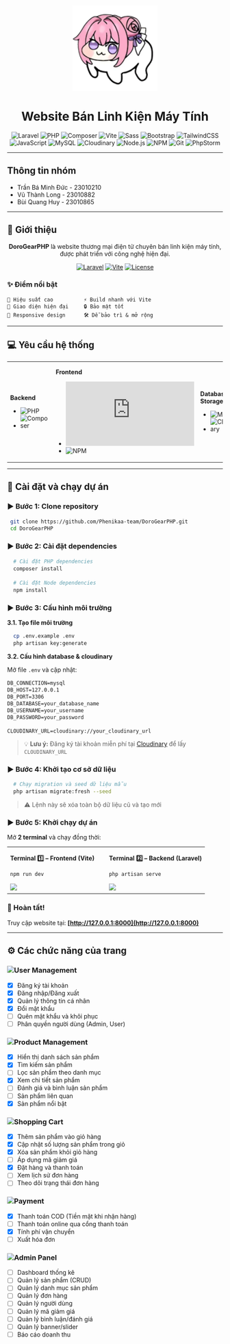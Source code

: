 <p align="center">
  <img src="public/images/logo.png" alt="Logo" width="200">
</p>

<h1 align="center">Website Bán Linh Kiện Máy Tính</h1>

<div align="center">

![Laravel](https://img.shields.io/badge/Laravel_11-FF2D20?style=for-the-badge&logo=laravel&logoColor=white)
![PHP](https://img.shields.io/badge/PHP_8.2+-777BB4?style=for-the-badge&logo=php&logoColor=white)
![Composer](https://img.shields.io/badge/Composer-885630?style=for-the-badge&logo=composer&logoColor=white)
![Vite](https://img.shields.io/badge/Vite-646CFF?style=for-the-badge&logo=vite&logoColor=white)
![Sass](https://img.shields.io/badge/Sass-CC6699?style=for-the-badge&logo=sass&logoColor=white)
![Bootstrap](https://img.shields.io/badge/Bootstrap_5-7952B3?style=for-the-badge&logo=bootstrap&logoColor=white)
![TailwindCSS](https://img.shields.io/badge/Tailwind_CSS-38B2AC?style=for-the-badge&logo=tailwind-css&logoColor=white)
![JavaScript](https://img.shields.io/badge/JavaScript-F7DF1E?style=for-the-badge&logo=javascript&logoColor=black)
![MySQL](https://img.shields.io/badge/MySQL-4479A1?style=for-the-badge&logo=mysql&logoColor=white)
![Cloudinary](https://img.shields.io/badge/Cloudinary-3448C5?style=for-the-badge&logo=cloudinary&logoColor=white)
![Node.js](https://img.shields.io/badge/Node.js-43853D?style=for-the-badge&logo=node.js&logoColor=white)
![NPM](https://img.shields.io/badge/NPM-CB3837?style=for-the-badge&logo=npm&logoColor=white)
![Git](https://img.shields.io/badge/Git-F05032?style=for-the-badge&logo=git&logoColor=white)
![PhpStorm](https://img.shields.io/badge/PhpStorm-000000?style=for-the-badge&logo=phpstorm&logoColor=white)

</div>

---

## Thông tin nhóm

- Trần Bá Minh Đức - 23010210
- Vũ Thành Long - 23010882
- Bùi Quang Huy - 23010865

---

## 📖 Giới thiệu

<div align="center">

**DoroGearPHP** là website thương mại điện tử chuyên bán linh kiện máy tính, được phát triển với công nghệ hiện đại.

[![Laravel](https://img.shields.io/badge/Built_with-Laravel_11-FF2D20?style=flat-square&logo=laravel)](https://laravel.com)
[![Vite](https://img.shields.io/badge/Powered_by-Vite-646CFF?style=flat-square&logo=vite)](https://vitejs.dev)
[![License](https://img.shields.io/badge/License-MIT-green.svg?style=flat-square)](LICENSE)

</div>

### ✨ Điểm nổi bật
```
🚀 Hiệu suất cao          ⚡ Build nhanh với Vite
🎨 Giao diện hiện đại     🔒 Bảo mật tốt
📱 Responsive design      🛠️ Dễ bảo trì & mở rộng
```

---

## 💻 Yêu cầu hệ thống

<table>
<tr>
<td>

**Backend**
- ![PHP](https://img.shields.io/badge/PHP-≥_8.2-777BB4?style=flat-square&logo=php)
- ![Composer](https://img.shields.io/badge/Composer-Latest-885630?style=flat-square&logo=composer)

</td>
<td>

**Frontend**
- ![Node.js](https://img.shields.io/badge/Node.js-≥_18.0-43853D?style=flat-square&logo=node.js)
- ![NPM](https://img.shields.io/badge/NPM-≥_9.0-CB3837?style=flat-square&logo=npm)

</td>
<td>

**Database & Storage**
- ![MySQL](https://img.shields.io/badge/MySQL-≥_8.0-4479A1?style=flat-square&logo=mysql)
- ![Cloudinary](https://img.shields.io/badge/Cloudinary-Account-3448C5?style=flat-square&logo=cloudinary)

</td>
</tr>
</table>

---

## 🚀 Cài đặt và chạy dự án

### ▶️ Bước 1: Clone repository
```bash
 git clone https://github.com/Phenikaa-team/DoroGearPHP.git
 cd DoroGearPHP
```

### ▶️ Bước 2: Cài đặt dependencies

```bash
  # Cài đặt PHP dependencies
  composer install
  
  # Cài đặt Node dependencies
  npm install
```

### ▶️ Bước 3: Cấu hình môi trường

**3.1. Tạo file môi trường**

```bash
  cp .env.example .env
  php artisan key:generate
```

**3.2. Cấu hình database & cloudinary**

Mở file `.env` và cập nhật:
```env
DB_CONNECTION=mysql
DB_HOST=127.0.0.1
DB_PORT=3306
DB_DATABASE=your_database_name
DB_USERNAME=your_username
DB_PASSWORD=your_password

CLOUDINARY_URL=cloudinary://your_cloudinary_url
```

> 💡 **Lưu ý:** Đăng ký tài khoản miễn phí tại [Cloudinary](https://cloudinary.com/) để lấy `CLOUDINARY_URL`

### ▶️ Bước 4: Khởi tạo cơ sở dữ liệu

```bash
  # Chạy migration và seed dữ liệu mẫu
  php artisan migrate:fresh --seed
```

> ⚠️ Lệnh này sẽ xóa toàn bộ dữ liệu cũ và tạo mới

### ▶️ Bước 5: Khởi chạy dự án

Mở **2 terminal** và chạy đồng thời:

<table>
<tr>
<td width="50%">

**Terminal 1️⃣ – Frontend (Vite)**
```bash
npm run dev
```
<img src="https://img.shields.io/badge/Running_on-http://localhost:5173-646CFF?style=flat-square&logo=vite" />

</td>
<td width="50%">

**Terminal 2️⃣ – Backend (Laravel)**
```bash
php artisan serve
```
<img src="https://img.shields.io/badge/Running_on-http://127.0.0.1:8000-FF2D20?style=flat-square&logo=laravel" />

</td>
</tr>
</table>

### 🎉 Hoàn tất!

Truy cập website tại: **[http://127.0.0.1:8000](http://127.0.0.1:8000)**

---

## ⚙️ Các chức năng của trang

### ![User Management](https://img.shields.io/badge/Quản_lý_người_dùng-4CAF50?style=flat-square)
- [x] Đăng ký tài khoản
- [x] Đăng nhập/Đăng xuất
- [x] Quản lý thông tin cá nhân
- [x] Đổi mật khẩu
- [ ] Quên mật khẩu và khôi phục
- [ ] Phân quyền người dùng (Admin, User)

### ![Product Management](https://img.shields.io/badge/Quản_lý_sản_phẩm-2196F3?style=flat-square)
- [x] Hiển thị danh sách sản phẩm
- [x] Tìm kiếm sản phẩm
- [ ] Lọc sản phẩm theo danh mục
- [x] Xem chi tiết sản phẩm
- [ ] Đánh giá và bình luận sản phẩm
- [ ] Sản phẩm liên quan
- [x] Sản phẩm nổi bật

### ![Shopping Cart](https://img.shields.io/badge/Giỏ_hàng_&_Đặt_hàng-FF9800?style=flat-square)
- [x] Thêm sản phẩm vào giỏ hàng
- [x] Cập nhật số lượng sản phẩm trong giỏ
- [x] Xóa sản phẩm khỏi giỏ hàng
- [ ] Áp dụng mã giảm giá
- [x] Đặt hàng và thanh toán
- [ ] Xem lịch sử đơn hàng
- [ ] Theo dõi trạng thái đơn hàng

### ![Payment](https://img.shields.io/badge/Thanh_toán-9C27B0?style=flat-square)
- [x] Thanh toán COD (Tiền mặt khi nhận hàng)
- [ ] Thanh toán online qua cổng thanh toán
- [x] Tính phí vận chuyển
- [ ] Xuất hóa đơn

### ![Admin Panel](https://img.shields.io/badge/Quản_trị_viên_(Admin)-F44336?style=flat-square)
- [ ] Dashboard thống kê
- [ ] Quản lý sản phẩm (CRUD)
- [ ] Quản lý danh mục sản phẩm
- [ ] Quản lý đơn hàng
- [ ] Quản lý người dùng
- [ ] Quản lý mã giảm giá
- [ ] Quản lý bình luận/đánh giá
- [ ] Quản lý banner/slider
- [ ] Báo cáo doanh thu
